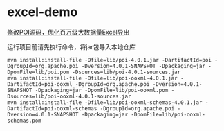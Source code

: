 # excel-demo

[修改POI源码，优化百万级大数据量Excel导出](https://www.mdeditor.com/)

运行项目前请先执行命令，将jar包导入本地仓库

    mvn install:install-file -Dfile=lib/poi-4.0.1.jar -DartifactId=poi -DgroupId=org.apache.poi -Dversion=4.0.1-SNAPSHOT -Dpackaging=jar -DpomFile=lib/poi.pom -Dsources=lib/poi-4.0.1-sources.jar
    mvn install:install-file -Dfile=lib/poi-ooxml-4.0.1.jar -DartifactId=poi-ooxml -DgroupId=org.apache.poi -Dversion=4.0.1-SNAPSHOT -Dpackaging=jar -DpomFile=lib/poi-ooxml.pom -Dsources=lib/poi-ooxml-4.0.1-sources.jar
    mvn install:install-file -Dfile=lib/poi-ooxml-schemas-4.0.1.jar -DartifactId=poi-ooxml-schemas -DgroupId=org.apache.poi -Dversion=4.0.1-SNAPSHOT -Dpackaging=jar -DpomFile=lib/poi-ooxml-schemas.pom